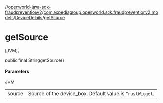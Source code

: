 //[openworld-java-sdk-fraudpreventionv2](../../../index.md)/[com.expediagroup.openworld.sdk.fraudpreventionv2.models](../index.md)/[DeviceDetails](index.md)/[getSource](get-source.md)

# getSource

[JVM]\

public final [String](https://docs.oracle.com/javase/8/docs/api/java/lang/String.html)[getSource](get-source.md)()

#### Parameters

JVM

| | |
|---|---|
| source | Source of the device_box. Default value is `TrustWidget`. |
